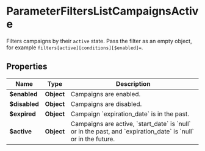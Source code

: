 

# ParameterFiltersListCampaignsActive

Filters campaigns by their `active` state. Pass the filter as an empty object, for example `filters[active][conditions][$enabled]=`.

## Properties

| Name | Type | Description |
|------------ | ------------- | ------------- |
|**$enabled** | **Object** | Campaigns are enabled. |
|**$disabled** | **Object** | Campaigns are disabled. |
|**$expired** | **Object** | Campaign &#x60;expiration_date&#x60; is in the past. |
|**$active** | **Object** | Campaigns are active, &#x60;start_date&#x60; is &#x60;null&#x60; or in the past, and &#x60;expiration_date&#x60; is &#x60;null&#x60; or in the future. |



